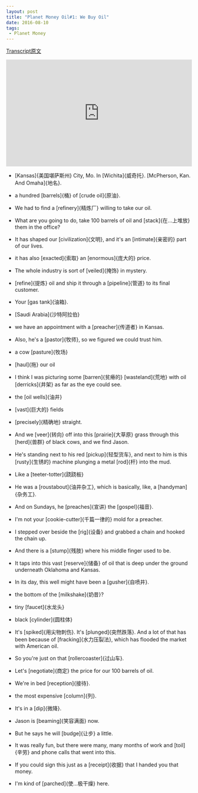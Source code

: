 ```yaml
---
layout: post
title: "Planet Money Oil#1: We Buy Oil"
date: 2016-08-10
tags:
 - Planet Money
---
```


[Transcript原文](http://www.npr.org/templates/transcript/transcript.php?storyId=489457747)

<iframe src="https://www.npr.org/player/embed/489457747/489506254" width="100%" height="290" frameborder="0" scrolling="no" title="NPR embedded audio player"></iframe>




- [Kansas]{美国堪萨斯州} City, Mo. In [Wichita]{威奇托}. [McPherson, Kan. And Omaha]{地名}.

- a hundred [barrels]{桶} of [crude oil]{原油}.

- We had to find a [refinery]{精炼厂} willing to take our oil.

- What are you going to do, take 100 barrels of oil and [stack]{在...上堆放} them in the office?

- It has shaped our [civilization]{文明}, and it's an [intimate]{亲密的} part of our lives. 

- it has also [exacted]{索取} an [enormous]{庞大的} price. 

- The whole industry is sort of [veiled]{掩饰} in mystery. 

- [refine]{提炼} oil and ship it through a [pipeline]{管道} to its final customer.

- Your [gas tank]{油箱}.

- [Saudi Arabia]{沙特阿拉伯}
 
- we have an appointment with a [preacher]{传道者} in Kansas.

- Also, he's a [pastor]{牧师}, so we figured we could trust him. 

- a cow [pasture]{牧场} 

- [haul]{拖} our oil 

- I think I was picturing some [barren]{贫瘠的} [wasteland]{荒地} with oil [derricks]{井架} as far as the eye could see. 

- the [oil wells]{油井} 

- [vast]{巨大的} fields 

- [precisely]{精确地} straight.

- And we [veer]{转向} off into this [prairie]{大草原} grass through this [herd]{兽群} of black cows, and we find Jason.

- He's standing next to his red [pickup]{轻型货车}, and next to him is this [rusty]{生锈的} machine plunging a metal [rod]{杆} into the mud.

- Like a [teeter-totter]{跷跷板}

- He was a [roustabout]{油井杂工}, which is basically, like, a [handyman]{杂务工}.

- And on Sundays, he [preaches]{宣讲} the [gospel]{福音}.

- I'm not your [cookie-cutter]{千篇一律的} mold for a preacher. 

- I stepped over beside the [rig]{设备} and grabbed a chain and hooked the chain up. 

- And there is a [stump]{残肢} where his middle finger used to be. 

- It taps into this vast [reserve]{储备} of oil that is deep under the ground underneath Oklahoma and Kansas. 

- In its day, this well might have been a [gusher]{自喷井}. 

- the bottom of the [milkshake]{奶昔}?

- tiny [faucet]{水龙头} 

- black [cylinder]{圆柱体} 

- It's [spiked]{用尖物刺伤}. It's [plunged]{突然跌落}. And a lot of that has been because of [fracking]{水力压裂法}, which has flooded the market with American oil. 

- So you're just on that [rollercoaster]{过山车}. 

- Let's [negotiate]{商定} the price for our 100 barrels of oil.

- We're in bed [reception]{接待}. 

- the most expensive [column]{列}.

- It's in a [dip]{微降}. 

- Jason is [beaming]{笑容满面} now. 

- But he says he will [budge]{让步} a little.

- It was really fun, but there were many, many months of work and [toil]{辛劳} and phone calls that went into this. 

- If you could sign this just as a [receipt]{收据} that I handed you that money.

- I'm kind of [parched]{使...极干燥} here.




